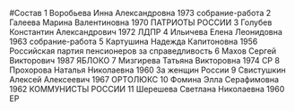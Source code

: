 #Состав
1 Воробьева Инна Александровна 1973 собрание-работа
2 Галеева Марина Валентиновна 1970 ПАТРИОТЫ РОССИИ
3 Голубев Константин Александрович 1972 ЛДПР
4 Ильичева Елена Леонидовна 1963 собрание-работа
5 Картушина Надежда Капитоновна 1956 Российская партия пенсионеров за справедливость
6 Махов Сергей Викторович 1987 ЯБЛОКО
7 Мизгирева Татьяна Викторовна 1974 СР
8 Прохорова Наталья Николаевна 1960 За женщин России
9 Свистушкин Алексей Алексеевич 1967 ОРТОЛЮКС
10 Фомина Элла Серафимовна 1962 КОММУНИСТЫ РОССИИ
11 Шерешева Светлана Николаевна 1960 ЕР
